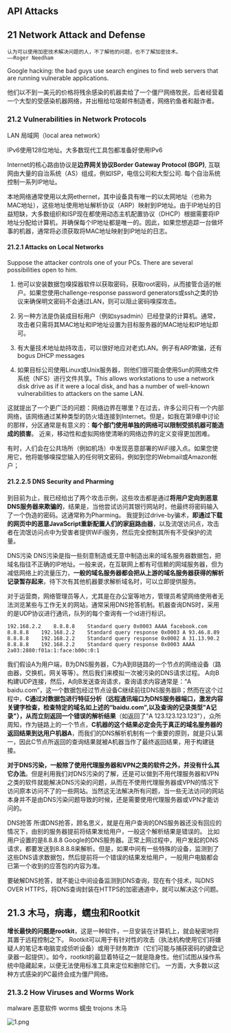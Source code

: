 ## API Attacks

## 21 Network Attack and Defense

```
认为可以使用加密技术解决问题的人，不了解他的问题，也不了​​解加密技术。
——Roger Needham
```
Google hacking: the bad guys use search engines to find web servers that are running vulnerable applications.

他们以不到一美元的价格将残余感染的机器卖给了一个僵尸网络牧民，后者经营着一个大型的受感染机器网络，并出租给垃圾邮件制造者，网络钓鱼者和敲诈者。

### 21.2 Vulnerabilities in Network Protocols
LAN 局域网（local area network）

 IPv6使用128位地址。大多数现代工具包都准备好使用IPv6



Internet的核心路由协议是**边界网关协议Border Gateway Protocol (BGP)**,
互联网由大量的自治系统（AS）组成，例如ISP，电信公司和大型公司. 每个自治系统控制一系列IP地址。

本地网络通常使用以太网ethernet，其中设备具有唯一的以太网地址（也称为MAC地址），这些地址使用地址解析协议（ARP）映射到IP地址。由于IP地址的日益短缺，大多数组织和ISP现在都使用动态主机配置协议（DHCP）根据需要将IP地址分配给计算机，并确保每个IP地址都是唯一的。因此，如果您想追踪一台做坏事的机器，通常将必须获取将MAC地址映射到IP地址的日志。

#### 21.2.1 Attacks on Local Networks
Suppose the attacker controls one of your PCs. There are several possibilities open to him.


1. 他可以安装数据包嗅探器软件以获取密码，获取root密码，从而接管合适的帐户。如果您使用challenge-response password generators或ssh之类的协议来确保明文密码不会通过LAN，则可以阻止密码嗅探攻击。


2. 另一种方法是伪装成目标用户（例如sysadmin）已经登录的计算机。通常，攻击者只需将其MAC地址和IP地址设置为目标服务器的MAC地址和IP地址即可。

3. 有大量技术地址劫持攻击，可以很好地应对老式LAN。例子有ARP欺骗，还有bogus DHCP messages

4. 如果目标公司使用Linux或Unix服务器，则他们很可能会使用Sun的网络文件系统（NFS）进行文件共享。This allows workstations to use a network disk drive as if it were a local disk, and has a number of well-known vulnerabilities to attackers on the same LAN.


这就提出了一个更广泛的问题：网络边界在哪里？在过去，许多公司只有一个内部网络，该网络通过某种类型的防火墙连接到Internet。但是，如我在第9章中讨论的那样，分区通常是有意义的：**每个部门使用单独的网络可以限制受损机器可能造成的损害**。
近来，移动性和虚拟网络使清晰的网络边界的定义变得更加困难。


有时，人们会在公共场所（例如机场）中发现恶意部署的WiFi接入点。如果您使用它，他将能够嗅探您输入的任何明文密码，例如到您的Webmail或Amazon帐户；


#### 21.2.2.5 DNS Security and Pharming
到目前为止，我已经给出了两个攻击示例，这些攻击都是通过**将用户定向到恶意DNS服务器来欺骗的**，结果是，当他尝试访问其银行网站时，他最终将密码输入了一个伪造的密码。这通常称为Pharming。
我提到过drive-by骗术，**即通过下载的网页中的恶意JavaScript重新配置人们的家庭路由器**，以及流氓访问点，攻击者在流氓访问点中为受害者提供WiFi服务，然后完全控制其所有不受保护的流量。


DNS污染
DNS污染是指一些刻意制造或无意中制造出来的域名服务器数据包，把域名指往不正确的IP地址。一般来说，在互联网上都有可信赖的网域服务器，但为减低网络上的流量压力，**一般的域名服务器都会把从上游的域名服务器获得的解析记录暂存起来**，待下次有其他机器要求解析域名时，可以立即提供服务。

对于运营商，网络管理员等人，尤其是在办公室等地方，管理员希望网络使用者无法浏览某些与工作无关的网站，通常采用DNS抢答机制。机器查询DNS时，采用的是UDP协议进行通讯，队列的每个查询有一个id进行标识。
```
192.168.2.2    8.8.8.8    Standard query 0x0003 AAAA facebook.com
8.8.8.8    192.168.2.2    Standard query response 0x0003 A 93.46.8.89
8.8.8.8    192.168.2.2    Standard query response 0x0002 A 31.13.90.2
8.8.8.8    192.168.2.2    Standard query response 0x0003 AAAA 2a03:2880:f01a:1:face:b00c:0:1
```
我们假设A为用户端，B为DNS服务器，C为A到B链路的一个节点的网络设备（路由器，交换机，网关等等）。然后我们来模拟一次被污染的DNS请求过程。
A向B构建UDP连接，然后，A向B发送查询请求，查询请求内容通常是：“A baidu.com”，这一个数据包经过节点设备C继续前往DNS服务器B；然而在这个过程中，**C通过对数据包进行特征分析（远程通讯端口为DNS服务器端口，激发内容关键字检查，检查特定的域名如上述的“baidu.com",以及查询的记录类型"A记录"），从而立刻返回一个错误的解析结果**（如返回了"A 123.123.123.123"），众所周知，作为链路上的一个节点，**C机器的这个结果必定会先于真正的域名服务器的返回结果到达用户机器A**，而我们的DNS解析机制有一个重要的原则，就是只认第一，因此C节点所返回的查询结果就被A机器当作了最终返回结果，用于构建链接。


**对于DNS污染，一般除了使用代理服务器和VPN之类的软件之外，并没有什么其它办法**。但是利用我们对DNS污染的了解，还是可以做到不用代理服务器和VPN之类的软件就能解决DNS污染的问题，从而在不使用代理服务器或VPN的情况下访问原本访问不了的一些网站。当然这无法解决所有问题，当一些无法访问的网站本身并不是由DNS污染问题导致的时候，还是需要使用代理服务器或VPN才能访问的。



DNS抢答
所谓DNS抢答，顾名思义，就是在用户查询的DNS服务器还没有回应的情况下，由别的服务器提前将结果发给用户，一般这个解析结果是错误的。
比如用户设置的是8.8.8.8 Google的DNS服务器。正常上网过程中，用户发起的DNS请求，都要发送到8.8.8.8来解析。但是，如果中间有一些特殊的设备，监测到了这些DNS请求数据包，然后提前将一个错误的结果发给用户，一般用户电脑都会已第一个收到的应答包的内容为准。

要破解DNS抢答，就不能让中间设备监测到DNS查询，现在有个技术，叫DNS OVER HTTPS，将DNS查询封装在HTTPS的加密通道中，就可以解决这个问题。


## 21.3 木马，病毒，蠕虫和Rootkit
**增长最快的问题是rootkit**，这是一种软件，一旦安装在计算机上，就会秘密地将其置于远程控制之下。 Rootkit可以用于有针对性的攻击（执法机构使用它们将嫌疑人的笔记本电脑变成侦听设备）或用于财务欺诈（它们可能与捕获密码的键盘记录器一起提供）。如今，rootkit的最显着特征之一就是隐身性。他们试图从操作系统中隐藏起来，以便无法使用标准工具来定位和删除它们。
一方面，大多数以这种方式感染的PC最终会成为僵尸网络。


### 21.3.2 How Viruses and Worms Work
malware 恶意软件
worms 蠕虫
trojons 木马

![1.png](./images/1.png)


